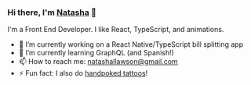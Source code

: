 ### Hi there, I'm [Natasha](http://natashalawson.com/) 👋

I'm a Front End Developer. I like React, TypeScript, and animations.

- 🔭  I’m currently working on a React Native/TypeScript bill splitting app 
- 🌱  I’m currently learning GraphQL (and Spanish!)
- 📫  How to reach me: natashallawson@gmail.com
- ⚡  Fun fact: I also do [handpoked tattoos](https://www.instagram.com/tashtattoos/)!

<!--
**natasha-93/natasha-93** is a ✨ _special_ ✨ repository because its `README.md` (this file) appears on your GitHub profile.

Here are some ideas to get you started:

- 🔭 I’m currently working on ...
- 🌱 I’m currently learning ...
- 👯 I’m looking to collaborate on ...
- 🤔 I’m looking for help with ...
- 💬 Ask me about ...
- 📫 How to reach me: ...
- 😄 Pronouns: ...
- ⚡ Fun fact: ...
-->
